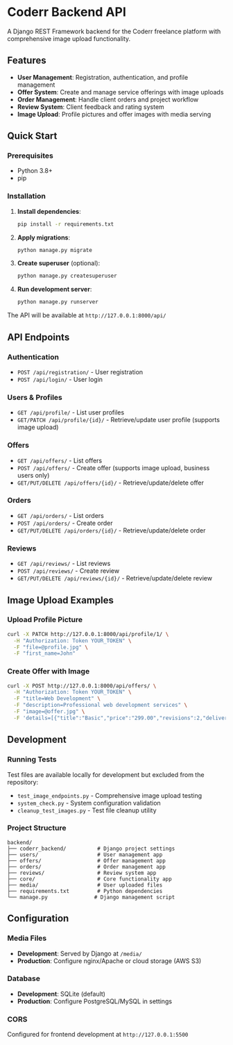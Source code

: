 # Coderr Backend API

A Django REST Framework backend for the Coderr freelance platform with comprehensive image upload functionality.

## Features

- **User Management**: Registration, authentication, and profile management
- **Offer System**: Create and manage service offerings with image uploads
- **Order Management**: Handle client orders and project workflow  
- **Review System**: Client feedback and rating system
- **Image Upload**: Profile pictures and offer images with media serving

## Quick Start

### Prerequisites
- Python 3.8+
- pip

### Installation

1. **Install dependencies**:
   ```bash
   pip install -r requirements.txt
   ```

2. **Apply migrations**:
   ```bash
   python manage.py migrate
   ```

3. **Create superuser** (optional):
   ```bash
   python manage.py createsuperuser
   ```

4. **Run development server**:
   ```bash
   python manage.py runserver
   ```

The API will be available at `http://127.0.0.1:8000/api/`

## API Endpoints

### Authentication
- `POST /api/registration/` - User registration
- `POST /api/login/` - User login

### Users & Profiles
- `GET /api/profile/` - List user profiles
- `GET/PATCH /api/profile/{id}/` - Retrieve/update user profile (supports image upload)

### Offers
- `GET /api/offers/` - List offers
- `POST /api/offers/` - Create offer (supports image upload, business users only)
- `GET/PUT/DELETE /api/offers/{id}/` - Retrieve/update/delete offer

### Orders
- `GET /api/orders/` - List orders
- `POST /api/orders/` - Create order
- `GET/PUT/DELETE /api/orders/{id}/` - Retrieve/update/delete order

### Reviews
- `GET /api/reviews/` - List reviews
- `POST /api/reviews/` - Create review
- `GET/PUT/DELETE /api/reviews/{id}/` - Retrieve/update/delete review

## Image Upload Examples

### Upload Profile Picture
```bash
curl -X PATCH http://127.0.0.1:8000/api/profile/1/ \
  -H "Authorization: Token YOUR_TOKEN" \
  -F "file=@profile.jpg" \
  -F "first_name=John"
```

### Create Offer with Image
```bash
curl -X POST http://127.0.0.1:8000/api/offers/ \
  -H "Authorization: Token YOUR_TOKEN" \
  -F "title=Web Development" \
  -F "description=Professional web development services" \
  -F "image=@offer.jpg" \
  -F 'details=[{"title":"Basic","price":"299.00","revisions":2,"delivery_time_in_days":5,"features":["Responsive Design"],"offer_type":"basic"}]'
```

## Development

### Running Tests
Test files are available locally for development but excluded from the repository:
- `test_image_endpoints.py` - Comprehensive image upload testing
- `system_check.py` - System configuration validation
- `cleanup_test_images.py` - Test file cleanup utility

### Project Structure
```
backend/
├── coderr_backend/          # Django project settings
├── users/                   # User management app
├── offers/                  # Offer management app
├── orders/                  # Order management app
├── reviews/                 # Review system app
├── core/                    # Core functionality app
├── media/                   # User uploaded files
├── requirements.txt         # Python dependencies
└── manage.py               # Django management script
```

## Configuration

### Media Files
- **Development**: Served by Django at `/media/`
- **Production**: Configure nginx/Apache or cloud storage (AWS S3)

### Database
- **Development**: SQLite (default)
- **Production**: Configure PostgreSQL/MySQL in settings

### CORS
Configured for frontend development at `http://127.0.0.1:5500`

